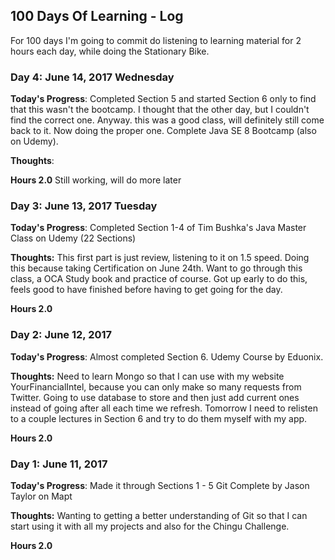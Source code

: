 ## 100 Days Of Learning - Log
For 100 days I'm going to commit do listening to learning material for 2 hours each day, while doing the Stationary Bike.
### Day 4: June 14, 2017 Wednesday

**Today's Progress**: Completed Section 5 and started Section 6 only to find that this wasn't the bootcamp.  I thought that the other day, but I couldn't find the correct one.  Anyway.  this was a good class, will definitely still come back to it.  Now doing the proper one.  Complete Java SE 8 Bootcamp (also on Udemy).  

**Thoughts**:

**Hours 2.0** Still working, will do more later


### Day 3: June 13, 2017 Tuesday

**Today's Progress**: Completed Section 1-4 of Tim Bushka's Java Master Class on Udemy (22 Sections)

**Thoughts:** This first part is just review, listening to it on 1.5 speed.  Doing this because taking Certification on June 24th.  Want to go through this class, a OCA Study book and practice of course.  Got up early to do this, feels good to have finished before having to get going for the day.

**Hours 2.0**


### Day 2: June 12, 2017 

**Today's Progress**: Almost completed Section 6.  Udemy Course by Eduonix.

**Thoughts:** Need to learn Mongo so that I can use with my website YourFinancialIntel, because you can only make so many requests from Twitter.  Going to use database to store and then just add current ones instead of going after all each time we refresh.  Tomorrow I need to relisten to a couple lectures in Section 6 and try to do them myself with my app.

**Hours 2.0**

### Day 1: June 11, 2017 

**Today's Progress**: Made it through Sections 1 - 5 Git Complete by Jason Taylor on Mapt

**Thoughts:** Wanting to getting a better understanding of Git so that I can start using it with all my projects and also for the Chingu Challenge.

**Hours 2.0**



